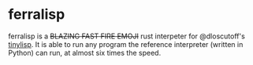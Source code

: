 # ferralisp

ferralisp is a <s>BLAZING FAST FIRE EMOJI</s> rust interpeter for @dloscutoff's [tinylisp](https://github.com/dloscutoff/Esolangs/tree/master/tinylisp). It is able to run any program the reference interpreter (written in Python) can run, at almost six times the speed.